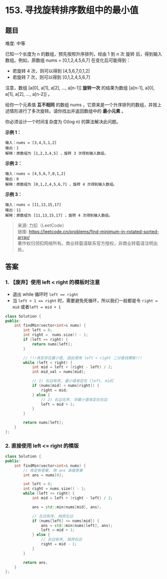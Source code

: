 # 153. 寻找旋转排序数组中的最小值

## 题目

难度: 中等

已知一个长度为 n 的数组，预先按照升序排列，经由 1 到 n 次 旋转 后，得到输入数组。例如，原数组 nums = [0,1,2,4,5,6,7] 在变化后可能得到：

- 若旋转 4 次，则可以得到 [4,5,6,7,0,1,2]
- 若旋转 7 次，则可以得到 [0,1,2,4,5,6,7]

注意，数组 [a[0], a[1], a[2], ..., a[n-1]] **旋转一次** 的结果为数组 [a[n-1], a[0], a[1], a[2], ..., a[n-2]] 。

给你一个元素值 **互不相同** 的数组 nums ，它原来是一个升序排列的数组，并按上述情形进行了多次旋转。请你找出并返回数组中的 **最小元素** 。

你必须设计一个时间复杂度为 O(log n) 的算法解决此问题。

**示例 1：**

```
输入：nums = [3,4,5,1,2]
输出：1
解释：原数组为 [1,2,3,4,5] ，旋转 3 次得到输入数组。

```

**示例 2：**

```
输入：nums = [4,5,6,7,0,1,2]
输出：0
解释：原数组为 [0,1,2,4,5,6,7] ，旋转 4 次得到输入数组。

```

**示例 3：**

```
输入：nums = [11,13,15,17]
输出：11
解释：原数组为 [11,13,15,17] ，旋转 4 次得到输入数组。

```

> 来源: 力扣（LeetCode）  
> 链接: <https://leetcode.cn/problems/find-minimum-in-rotated-sorted-array/>  
> 著作权归领扣网络所有。商业转载请联系官方授权，非商业转载请注明出处。

## 答案

### 1. 【废弃】**使用 left < right 的模板时注意**

- 退出 while 循环时 `left == right`
- 当 `left + 1 == right` 时，需要避免死循环，所以我们一般都是令 `right = mid` 或者`left = mid + 1`

```c++
class Solution {
public:
    int findMin(vector<int>& nums) {
        int left = 0;
        int right =  nums.size() - 1;
        if (left == right) {
            return nums[left];
        }

        // !!!肯定存在最小值, 因此使用 left < right 二分查找模板!!!
        while (left < right) {
            int mid = left + (right - left) / 2;
            int mid_val = nums[mid];

            // 1) 右边有序, 最小值肯定在 [left, mid]
            if (nums[mid] < nums[right]) {
                right = mid;
            } else {
                // 2) 右边无序, 则最小值肯定在右边
                left = mid + 1;
            }
        }

        return nums[left];
    }
};
```

### 2. 直接使用 left <= right 的模版

```c++
class Solution {
public:
    int findMin(vector<int>& nums) {
        // 肯定有答案, 用 ans 承接答案
        int ans = nums[0];

        int left = 0;
        int right = nums.size() - 1;
        while (left <= right) {
            int mid = left + (right - left) / 2;

            ans = std::min(nums[mid], ans);

            // 左边有序, 抛弃左边
            if (nums[left] <= nums[mid]) {
                ans = std::min(nums[left], ans);
                left = mid + 1;
            } else {
                // 右边有序, 抛弃右边
                right = mid - 1;
            }
        }

        return ans;
    }
};
```
